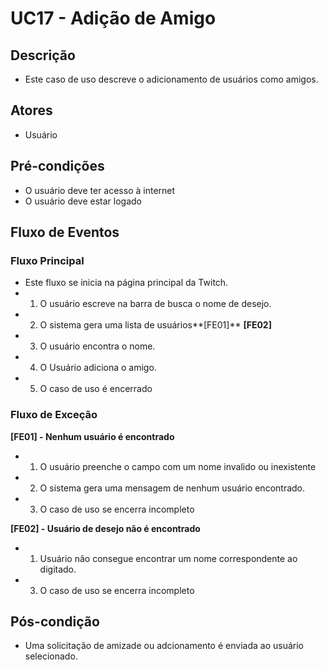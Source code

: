 # UC17 - Adição de Amigo

## Descrição
* Este caso de uso descreve o adicionamento de usuários como amigos.

## Atores
* Usuário

## Pré-condições
* O usuário deve ter acesso à internet
* O usuário deve estar logado

## Fluxo de Eventos
### Fluxo Principal
* Este fluxo se inicia na página principal da Twitch.
* 1. O usuário escreve na barra de busca o nome de desejo.
* 2. O sistema gera uma lista de usuários**[FE01]** **[FE02]**
* 3. O usuário encontra o nome.
* 4. O Usuário adiciona o amigo.
* 5. O caso de uso é encerrado
### Fluxo de Exceção

**[FE01] - Nenhum usuário é encontrado**
* 1. O usuário preenche o campo com um nome invalido ou inexistente
* 2. O sistema gera uma mensagem de nenhum usuário encontrado.
* 3. O caso de uso se encerra incompleto

**[FE02] - Usuário de desejo não é encontrado**
* 1. Usuário não consegue encontrar um nome correspondente ao digitado.
* 3. O caso de uso se encerra incompleto
## Pós-condição
* Uma solicitação de amizade ou adcionamento é enviada ao usuário selecionado.